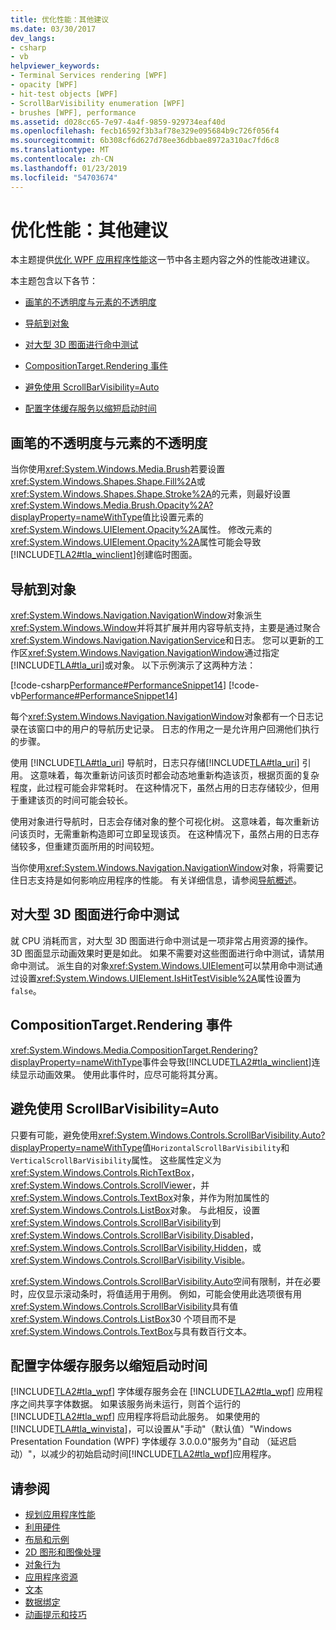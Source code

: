 ```yaml
---
title: 优化性能：其他建议
ms.date: 03/30/2017
dev_langs:
- csharp
- vb
helpviewer_keywords:
- Terminal Services rendering [WPF]
- opacity [WPF]
- hit-test objects [WPF]
- ScrollBarVisibility enumeration [WPF]
- brushes [WPF], performance
ms.assetid: d028cc65-7e97-4a4f-9859-929734eaf40d
ms.openlocfilehash: fecb16592f3b3af78e329e095684b9c726f056f4
ms.sourcegitcommit: 6b308cf6d627d78ee36dbbae8972a310ac7fd6c8
ms.translationtype: MT
ms.contentlocale: zh-CN
ms.lasthandoff: 01/23/2019
ms.locfileid: "54703674"
---
```

# <a name="optimizing-performance-other-recommendations"></a>优化性能：其他建议
<a name="introduction"></a>本主题提供[优化 WPF 应用程序性能](../../../../docs/framework/wpf/advanced/optimizing-wpf-application-performance.md)这一节中各主题内容之外的性能改进建议。  
  
 本主题包含以下各节：  
  
-   [画笔的不透明度与元素的不透明度](#Opacity)  
  
-   [导航到对象](#Navigation_Objects)  
  
-   [对大型 3D 图面进行命中测试](#Hit_Testing)  
  
-   [CompositionTarget.Rendering 事件](#CompositionTarget_Rendering_Event)  
  
-   [避免使用 ScrollBarVisibility=Auto](#Avoid_Using_ScrollBarVisibility)  
  
-   [配置字体缓存服务以缩短启动时间](#FontCache)  
  
<a name="Opacity"></a>   
## <a name="opacity-on-brushes-versus-opacity-on-elements"></a>画笔的不透明度与元素的不透明度  
 当你使用<xref:System.Windows.Media.Brush>若要设置<xref:System.Windows.Shapes.Shape.Fill%2A>或<xref:System.Windows.Shapes.Shape.Stroke%2A>的元素，则最好设置<xref:System.Windows.Media.Brush.Opacity%2A?displayProperty=nameWithType>值比设置元素的<xref:System.Windows.UIElement.Opacity%2A>属性。 修改元素的<xref:System.Windows.UIElement.Opacity%2A>属性可能会导致[!INCLUDE[TLA2#tla_winclient](../../../../includes/tla2sharptla-winclient-md.md)]创建临时图面。  
  
<a name="Navigation_Objects"></a>   
## <a name="navigation-to-object"></a>导航到对象  
 <xref:System.Windows.Navigation.NavigationWindow>对象派生<xref:System.Windows.Window>并将其扩展并用内容导航支持，主要是通过聚合<xref:System.Windows.Navigation.NavigationService>和日志。 您可以更新的工作区<xref:System.Windows.Navigation.NavigationWindow>通过指定[!INCLUDE[TLA#tla_uri](../../../../includes/tlasharptla-uri-md.md)]或对象。 以下示例演示了这两种方法：  
  
 [!code-csharp[Performance#PerformanceSnippet14](../../../../samples/snippets/csharp/VS_Snippets_Wpf/Performance/CSharp/TestNavigation.xaml.cs#performancesnippet14)]
 [!code-vb[Performance#PerformanceSnippet14](../../../../samples/snippets/visualbasic/VS_Snippets_Wpf/Performance/visualbasic/testnavigation.xaml.vb#performancesnippet14)]  
  
 每个<xref:System.Windows.Navigation.NavigationWindow>对象都有一个日志记录在该窗口中的用户的导航历史记录。 日志的作用之一是允许用户回溯他们执行的步骤。  
  
 使用 [!INCLUDE[TLA#tla_uri](../../../../includes/tlasharptla-uri-md.md)] 导航时，日志只存储[!INCLUDE[TLA#tla_uri](../../../../includes/tlasharptla-uri-md.md)] 引用。 这意味着，每次重新访问该页时都会动态地重新构造该页，根据页面的复杂程度，此过程可能会非常耗时。 在这种情况下，虽然占用的日志存储较少，但用于重建该页的时间可能会较长。  
  
 使用对象进行导航时，日志会存储对象的整个可视化树。 这意味着，每次重新访问该页时，无需重新构造即可立即呈现该页。 在这种情况下，虽然占用的日志存储较多，但重建页面所用的时间较短。  
  
 当你使用<xref:System.Windows.Navigation.NavigationWindow>对象，将需要记住日志支持是如何影响应用程序的性能。 有关详细信息，请参阅[导航概述](../../../../docs/framework/wpf/app-development/navigation-overview.md)。  
  
<a name="Hit_Testing"></a>   
## <a name="hit-testing-on-large-3d-surfaces"></a>对大型 3D 图面进行命中测试  
 就 CPU 消耗而言，对大型 3D 图面进行命中测试是一项非常占用资源的操作。 3D 图面显示动画效果时更是如此。 如果不需要对这些图面进行命中测试，请禁用命中测试。 派生自的对象<xref:System.Windows.UIElement>可以禁用命中测试通过设置<xref:System.Windows.UIElement.IsHitTestVisible%2A>属性设置为`false`。  
  
<a name="CompositionTarget_Rendering_Event"></a>   
## <a name="compositiontargetrendering-event"></a>CompositionTarget.Rendering 事件  
 <xref:System.Windows.Media.CompositionTarget.Rendering?displayProperty=nameWithType>事件会导致[!INCLUDE[TLA2#tla_winclient](../../../../includes/tla2sharptla-winclient-md.md)]连续显示动画效果。 使用此事件时，应尽可能将其分离。  
  
<a name="Avoid_Using_ScrollBarVisibility"></a>   
## <a name="avoid-using-scrollbarvisibilityauto"></a>避免使用 ScrollBarVisibility=Auto  
 只要有可能，避免使用<xref:System.Windows.Controls.ScrollBarVisibility.Auto?displayProperty=nameWithType>值`HorizontalScrollBarVisibility`和`VerticalScrollBarVisibility`属性。 这些属性定义为<xref:System.Windows.Controls.RichTextBox>， <xref:System.Windows.Controls.ScrollViewer>，并<xref:System.Windows.Controls.TextBox>对象，并作为附加属性的<xref:System.Windows.Controls.ListBox>对象。 与此相反，设置<xref:System.Windows.Controls.ScrollBarVisibility>到<xref:System.Windows.Controls.ScrollBarVisibility.Disabled>， <xref:System.Windows.Controls.ScrollBarVisibility.Hidden>，或<xref:System.Windows.Controls.ScrollBarVisibility.Visible>。  
  
 <xref:System.Windows.Controls.ScrollBarVisibility.Auto>空间有限制，并在必要时，应仅显示滚动条时，将值适用于用例。 例如，可能会使用此选项很有用<xref:System.Windows.Controls.ScrollBarVisibility>具有值<xref:System.Windows.Controls.ListBox>30 个项目而不是<xref:System.Windows.Controls.TextBox>与具有数百行文本。  
  
<a name="FontCache"></a>   
## <a name="configure-font-cache-service-to-reduce-start-up-time"></a>配置字体缓存服务以缩短启动时间  
 [!INCLUDE[TLA2#tla_wpf](../../../../includes/tla2sharptla-wpf-md.md)] 字体缓存服务会在 [!INCLUDE[TLA2#tla_wpf](../../../../includes/tla2sharptla-wpf-md.md)] 应用程序之间共享字体数据。 如果该服务尚未运行，则首个运行的 [!INCLUDE[TLA2#tla_wpf](../../../../includes/tla2sharptla-wpf-md.md)] 应用程序将启动此服务。 如果使用的[!INCLUDE[TLA#tla_winvista](../../../../includes/tlasharptla-winvista-md.md)]，可以设置从"手动"（默认值）"Windows Presentation Foundation (WPF) 字体缓存 3.0.0.0"服务为"自动 （延迟启动）"，以减少的初始启动时间[!INCLUDE[TLA2#tla_wpf](../../../../includes/tla2sharptla-wpf-md.md)]应用程序。  
  
## <a name="see-also"></a>请参阅
- [规划应用程序性能](../../../../docs/framework/wpf/advanced/planning-for-application-performance.md)
- [利用硬件](../../../../docs/framework/wpf/advanced/optimizing-performance-taking-advantage-of-hardware.md)
- [布局和示例](../../../../docs/framework/wpf/advanced/optimizing-performance-layout-and-design.md)
- [2D 图形和图像处理](../../../../docs/framework/wpf/advanced/optimizing-performance-2d-graphics-and-imaging.md)
- [对象行为](../../../../docs/framework/wpf/advanced/optimizing-performance-object-behavior.md)
- [应用程序资源](../../../../docs/framework/wpf/advanced/optimizing-performance-application-resources.md)
- [文本](../../../../docs/framework/wpf/advanced/optimizing-performance-text.md)
- [数据绑定](../../../../docs/framework/wpf/advanced/optimizing-performance-data-binding.md)
- [动画提示和技巧](../../../../docs/framework/wpf/graphics-multimedia/animation-tips-and-tricks.md)
